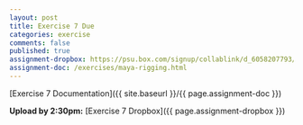 ```yaml
---
layout: post
title: Exercise 7 Due
categories: exercise
comments: false
published: true
assignment-dropbox: https://psu.box.com/signup/collablink/d_6058207793/17af152633c7b9
assignment-doc: /exercises/maya-rigging.html
---
```


[Exercise 7 Documentation]({{ site.baseurl }}/{{ page.assignment-doc }})

**Upload by 2:30pm:** [Exercise 7 Dropbox]({{ page.assignment-dropbox }})